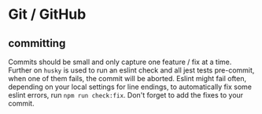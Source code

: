 # Git / GitHub

## committing
Commits should be small and only capture one feature / fix at a time. Further on ` husky ` is used to run an eslint check and all jest tests pre-commit, when one of them fails, the commit will be aborted. Eslint might fail often, depending on your local settings for line endings, to automatically fix some eslint errors, run ``` npm run check:fix ```. Don't forget to add the fixes to your commit.